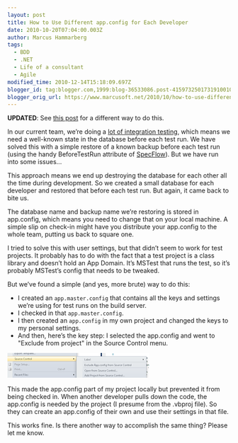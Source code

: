 ```yaml
---
layout: post
title: How to Use Different app.config for Each Developer
date: 2010-10-20T07:04:00.003Z
author: Marcus Hammarberg
tags:
  - BDD
  - .NET
  - Life of a consultant
  - Agile
modified_time: 2010-12-14T15:18:09.697Z
blogger_id: tag:blogger.com,1999:blog-36533086.post-4159732501731910010
blogger_orig_url: https://www.marcusoft.net/2010/10/how-to-use-different-appconfig-for-each.html
---
```


**UPDATED**: See [this post](https://www.marcusoft.net/2010/10/different-appsetttings-for-each.html) for a different way to do this.

In our current team, we’re doing a [lot of integration testing](https://www.marcusoft.net/2010/08/using-bdd-with-specflow-wpf-and-white_14.html), which means we need a well-known state in the database before each test run. We have solved this with a simple restore of a known backup before each test run (using the handy BeforeTestRun attribute of [SpecFlow](http://www.specflow.org/)). But we have run into some issues...

This approach means we end up destroying the database for each other all the time during development. So we created a small database for each developer and restored that before each test run. But again, it came back to bite us.

The database name and backup name we’re restoring is stored in app.config, which means you need to change that on your local machine. A simple slip on check-in might have you distribute your app.config to the whole team, putting us back to square one.

I tried to solve this with user settings, but that didn’t seem to work for test projects. It probably has to do with the fact that a test project is a class library and doesn’t hold an App Domain. It’s MSTest that runs the test, so it’s probably MSTest’s config that needs to be tweaked.

But we’ve found a simple (and yes, more brute) way to do this:

- I created an `app.master.config` that contains all the keys and settings we’re using for test runs on the build server.
- I checked in that `app.master.config`.
- I then created an `app.config` in my own project and changed the keys to my personal settings.
- And then, here’s the key step: I selected the app.config and went to "Exclude from project" in the Source Control menu.

![Exclude from source control](/img/exclude+from+sourcecontrol.png)

This made the app.config part of my project locally but prevented it from being checked in. When another developer pulls down the code, the app.config is needed by the project (I presume from the .vbproj file). So they can create an app.config of their own and use their settings in that file.

This works fine. Is there another way to accomplish the same thing? Please let me know.
